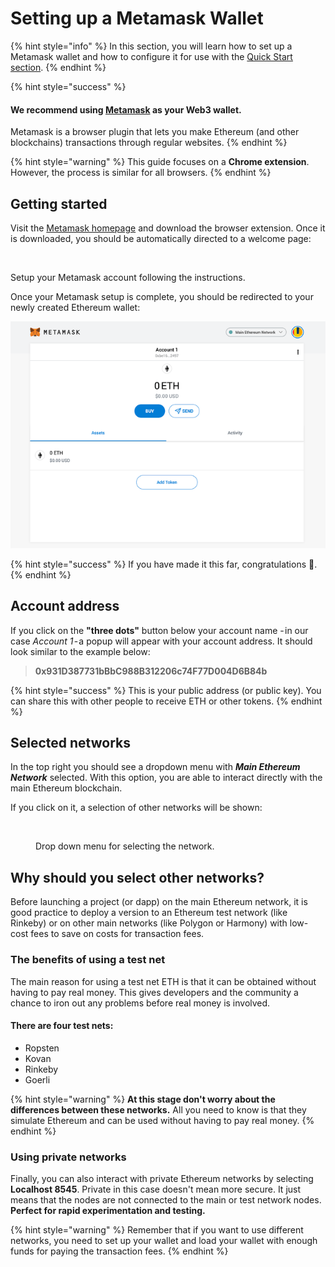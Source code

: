 # Setting up a Metamask Wallet

{% hint style="info" %}
In this section, you will learn how to set up a Metamask wallet and how to configure it for use with the [Quick Start section](../../../the-basics/getting-started.md).
{% endhint %}

{% hint style="success" %}
#### We recommend using [Metamask](https://metamask.io/) as your Web3 wallet.&#x20;

Metamask is a browser plugin that lets you make Ethereum (and other blockchains) transactions through regular websites.&#x20;
{% endhint %}

{% hint style="warning" %}
This guide focuses on a **Chrome extension**. However, the process is similar for all browsers.
{% endhint %}

## Getting started <a href="#getting-started" id="getting-started"></a>

Visit the [Metamask homepage](https://metamask.io/) and download the browser extension. Once it is downloaded, you should be automatically directed to a welcome page:&#x20;

<figure><img src="../../../../../.gitbook/assets/m-0.png" alt=""><figcaption></figcaption></figure>



Setup your Metamask account following the instructions.

Once your Metamask setup is complete, you should be redirected to your newly created Ethereum wallet:

![Metamask account](<../../../../../.gitbook/assets/mm account.png>)

{% hint style="success" %}
If you have made it this far, congratulations 🎉.
{% endhint %}

## Account address <a href="#account-address" id="account-address"></a>

If you click on the **"three dots"** button below your account name - in our case _Account 1_ - a popup will appear with your account address. It should look similar to the example below:

> **0x931D387731bBbC988B312206c74F77D004D6B84b**

{% hint style="success" %}
This is your public address (or public key). You can share this with other people to receive ETH or other tokens.
{% endhint %}

## Selected networks <a href="#selected-networks" id="selected-networks"></a>

In the top right you should see a dropdown menu with _**Main Ethereum Network**_ selected. With this option, you are able to interact directly with the main Ethereum blockchain.

If you click on it, a selection of other networks will be shown:&#x20;

<figure><img src="../../../../../.gitbook/assets/m-2.png" alt=""><figcaption><p>Drop down menu for selecting the network.</p></figcaption></figure>

## Why should you select other networks?&#x20;

Before launching a project (or dapp) on the main Ethereum network, it is good practice to deploy a version to an Ethereum test network (like Rinkeby) or on other main networks (like Polygon or Harmony) with low-cost fees to save on costs for transaction fees.

### The benefits of using a test net

The main reason for using a test net ETH is that it can be obtained without having to pay real money. This gives developers and the community a chance to iron out any problems before real money is involved.

#### There are four test nets:&#x20;

* Ropsten
* Kovan
* Rinkeby
* Goerli

{% hint style="warning" %}
**At this stage don't worry about the differences between these networks.** All you need to know is that they simulate Ethereum and can be used without having to pay real money.
{% endhint %}

### Using private networks

Finally, you can also interact with private Ethereum networks by selecting **Localhost 8545**. Private in this case doesn't mean more secure. It just means that the nodes are not connected to the main or test network nodes. **Perfect for rapid experimentation and testing.**

{% hint style="warning" %}
Remember that if you want to use different networks, you need to set up your wallet and load your wallet with enough funds for paying the transaction fees.&#x20;
{% endhint %}

